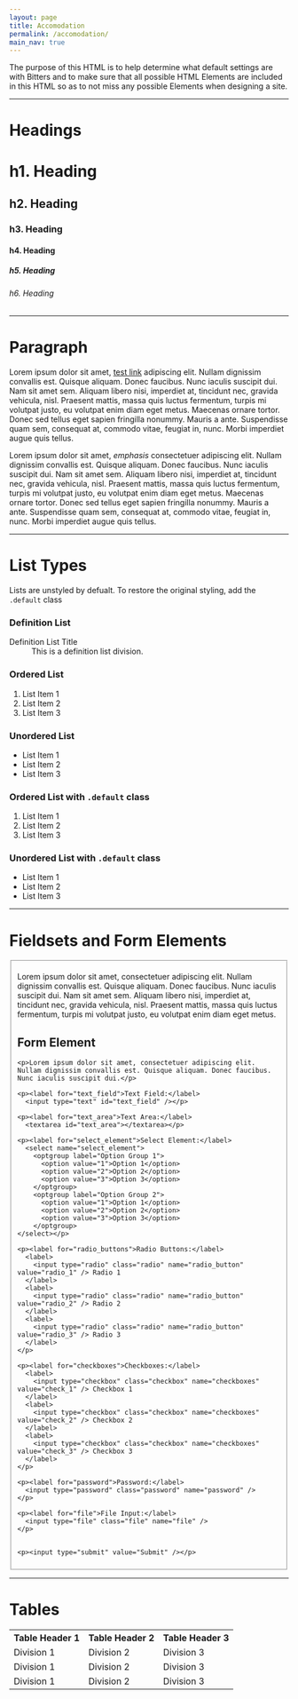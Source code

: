```yaml
---
layout: page
title: Accomodation
permalink: /accomodation/
main_nav: true
---
```


<p>The purpose of this HTML is to help determine what default settings are with Bitters and to make sure that all possible HTML Elements are included in this HTML so as to not miss any possible Elements when designing a site.</p>

<hr>

<h1 id="headings">Headings</h1>

<h1>h1. Heading</h1>
<h2>h2. Heading</h2>
<h3>h3. Heading</h3>
<h4>h4. Heading</h4>
<h5>h5. Heading</h5>
<h6>h6. Heading</h6>

<hr>

<h1 id="paragraph">Paragraph</h1>

<p>Lorem ipsum dolor sit amet, <a href="#" title="test link">test link</a> adipiscing elit. Nullam dignissim convallis est. Quisque aliquam. Donec faucibus. Nunc iaculis suscipit dui. Nam sit amet sem. Aliquam libero nisi, imperdiet at, tincidunt nec, gravida vehicula, nisl. Praesent mattis, massa quis luctus fermentum, turpis mi volutpat justo, eu volutpat enim diam eget metus. Maecenas ornare tortor. Donec sed tellus eget sapien fringilla nonummy. Mauris a ante. Suspendisse quam sem, consequat at, commodo vitae, feugiat in, nunc. Morbi imperdiet augue quis tellus.</p>

<p>Lorem ipsum dolor sit amet, <em>emphasis</em> consectetuer adipiscing elit. Nullam dignissim convallis est. Quisque aliquam. Donec faucibus. Nunc iaculis suscipit dui. Nam sit amet sem. Aliquam libero nisi, imperdiet at, tincidunt nec, gravida vehicula, nisl. Praesent mattis, massa quis luctus fermentum, turpis mi volutpat justo, eu volutpat enim diam eget metus. Maecenas ornare tortor. Donec sed tellus eget sapien fringilla nonummy. Mauris a ante. Suspendisse quam sem, consequat at, commodo vitae, feugiat in, nunc. Morbi imperdiet augue quis tellus.</p>

<hr>

<h1 id="list_types">List Types</h1>

<p>Lists are unstyled by defualt. To restore the original styling, add the <code>.default</code> class</p>

<h3>Definition List</h3>
<dl>
  <dt>Definition List Title</dt>
  <dd>This is a definition list division.</dd>
</dl>

<h3>Ordered List</h3>
<ol>
  <li>List Item 1</li>
  <li>List Item 2</li>
  <li>List Item 3</li>
</ol>

<h3>Unordered List</h3>
<ul>
  <li>List Item 1</li>
  <li>List Item 2</li>
  <li>List Item 3</li>
</ul>

<h3>Ordered List with <code>.default</code> class</h3>
<ol class="default">
  <li>List Item 1</li>
  <li>List Item 2</li>
  <li>List Item 3</li>
</ol>

<h3>Unordered List with <code>.default</code> class</h3>
<ul class="default">
  <li>List Item 1</li>
  <li>List Item 2</li>
  <li>List Item 3</li>
</ul>

<hr>

<h1 id="form_elements">Fieldsets and Form Elements</h1>

<fieldset>
  <p>Lorem ipsum dolor sit amet, consectetuer adipiscing elit. Nullam dignissim convallis est. Quisque aliquam. Donec faucibus. Nunc iaculis suscipit dui. Nam sit amet sem. Aliquam libero nisi, imperdiet at, tincidunt nec, gravida vehicula, nisl. Praesent mattis, massa quis luctus fermentum, turpis mi volutpat justo, eu volutpat enim diam eget metus.</p>

  <form>
    <h2>Form Element</h2>

    <p>Lorem ipsum dolor sit amet, consectetuer adipiscing elit. Nullam dignissim convallis est. Quisque aliquam. Donec faucibus. Nunc iaculis suscipit dui.</p>

    <p><label for="text_field">Text Field:</label>
      <input type="text" id="text_field" /></p>

    <p><label for="text_area">Text Area:</label>
      <textarea id="text_area"></textarea></p>

    <p><label for="select_element">Select Element:</label>
      <select name="select_element">
        <optgroup label="Option Group 1">
          <option value="1">Option 1</option>
          <option value="2">Option 2</option>
          <option value="3">Option 3</option>
        </optgroup>
        <optgroup label="Option Group 2">
          <option value="1">Option 1</option>
          <option value="2">Option 2</option>
          <option value="3">Option 3</option>
        </optgroup>
    </select></p>

    <p><label for="radio_buttons">Radio Buttons:</label>
      <label>
        <input type="radio" class="radio" name="radio_button" value="radio_1" /> Radio 1
      </label>
      <label>
        <input type="radio" class="radio" name="radio_button" value="radio_2" /> Radio 2
      </label>
      <label>
        <input type="radio" class="radio" name="radio_button" value="radio_3" /> Radio 3
      </label>
    </p>

    <p><label for="checkboxes">Checkboxes:</label>
      <label>
        <input type="checkbox" class="checkbox" name="checkboxes" value="check_1" /> Checkbox 1
      </label>
      <label>
        <input type="checkbox" class="checkbox" name="checkboxes" value="check_2" /> Checkbox 2
      </label>
      <label>
        <input type="checkbox" class="checkbox" name="checkboxes" value="check_3" /> Checkbox 3
      </label>
    </p>

    <p><label for="password">Password:</label>
      <input type="password" class="password" name="password" />
    </p>

    <p><label for="file">File Input:</label>
      <input type="file" class="file" name="file" />
    </p>


    <p><input type="submit" value="Submit" /></p>
  </form>
</fieldset>

<hr>

<h1 id="tables">Tables</h1>

<table cellspacing="0" cellpadding="0">
  <tr>
    <th>Table Header 1</th><th>Table Header 2</th><th>Table Header 3</th>
  </tr>
  <tr>
    <td>Division 1</td><td>Division 2</td><td>Division 3</td>
  </tr>
  <tr class="even">
    <td>Division 1</td><td>Division 2</td><td>Division 3</td>
  </tr>
  <tr>
    <td>Division 1</td><td>Division 2</td><td>Division 3</td>
  </tr>
</table>
</div>
